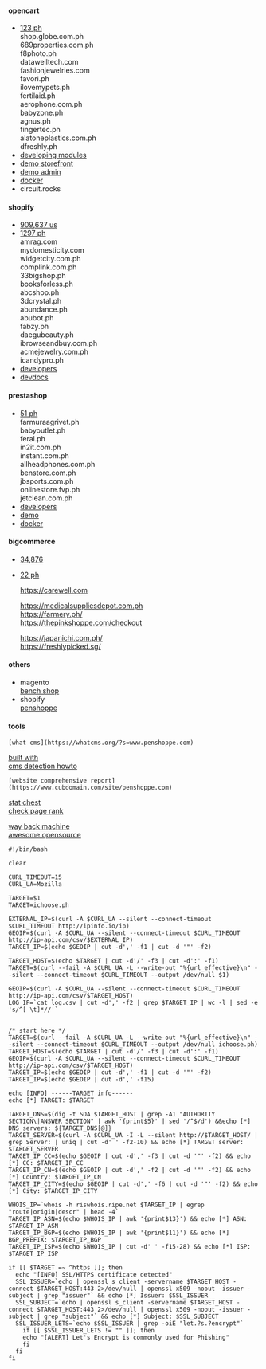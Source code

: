 #### opencart  
  - [123 ph](https://trends.builtwith.com/websitelist/OpenCart/Philippines)  
      shop.globe.com.ph  
      689properties.com.ph  
      f8photo.ph  
      datawelltech.com  
      fashionjewelries.com  
      favori.ph  
      ilovemypets.ph  
      fertilaid.ph  
      aerophone.com.ph  
      babyzone.ph  
      agnus.ph  
      fingertec.ph  
      alatoneplastics.com.ph  
      dfreshly.ph  
  - [developing modules](http://docs.opencart.com/en-gb/developer/module/)    
  - [demo storefront](https://demo.opencart.com/)  
  - [demo admin](https://demo.opencart.com/admin/)  
  - [docker](https://hub.docker.com/r/vimagick/opencart/)  
  - circuit.rocks   

#### shopify   
  - [909,637 us](https://trends.builtwith.com/shop/Shopify/United-States)  
  - [1297 ph](https://trends.builtwith.com/websitelist/Shopify/Philippines)  
      amrag.com  
      mydomesticity.com  
      widgetcity.com.ph  
      complink.com.ph  
      33bigshop.ph  
      booksforless.ph  
      abcshop.ph  
      3dcrystal.ph  
      abundance.ph  
      abubot.ph  
      fabzy.ph  
      daegubeauty.ph  
      ibrowseandbuy.com.ph  
      acmejewelry.com.ph  
      icandypro.ph  
  - [developers](https://shopify.dev/concepts/shopify-introduction)  
  - [devdocs](https://devdocs.prestashop.com/1.7/basics/introduction/)  

#### prestashop  
  - [51 ph](https://trends.builtwith.com/websitelist/PrestaShop/Philippines)  
      farmuraagrivet.ph  
      babyoutlet.ph  
      feral.ph  
      in2it.com.ph  
      instant.com.ph  
      allheadphones.com.ph  
      benstore.com.ph  
      jbsports.com.ph  
      onlinestore.fvp.ph  
      jetclean.com.ph  
  - [developers](https://www.prestashop.com/en/developers)  
  - [demo](https://demo.prestashop.com/#/en/front)  
  - [docker](https://github.com/yobasystems/alpine-prestashop)  

#### bigcommerce  
  - [34,876](https://trends.builtwith.com/shop/BigCommerce/United-States)  
  - [22 ph](https://trends.builtwith.com/websitelist/BigCommerce/Philippines)  
  
    https://carewell.com  

    https://medicalsuppliesdepot.com.ph  
    https://farmery.ph/  
    https://thepinkshoppe.com/checkout  

    https://japanichi.com.ph/  
    https://freshlypicked.sg/  
<!--
      crown.ph   
      kalmcosmetics.ph
      negosyonow.com
      tatsunoparts.com
      thepinkshoppe.com
      thingsremembered.com.ph
      toykingdom.ph

      iprints.ph  
      downtoearth.ph    
      aquasphereswim.com.ph  
      sakura.ph  
      eazyfashion.com  
      luckydollstore.com  
      danah.ph  

      **sg**
      babyorganix.com.sg    
      store.brewerkz.com   
      bonumlife.com.sg     
      beadsandnails.com    
      buybbcream.com    
      bscoffee.net    
      craftbeer.sg    
      cheeseshop.sg    
      creamhaus.sg    
      creativeideas.com.sg 
      naturaworks.com   
      kiancontract.com.sg 
      tank.com.sg     
      nordicexposure.com.sg 
      thelittlemarket.sg    
      thelearningtee.com    
      thejerseyshop.sg     
      thecostumebase.com    
      tmart.com.sg    
      trinketcove.com
-->

#### others  
  - magento  
      [bench shop](https://shop.bench.com.ph/)  
  - shopify  
      [penshoppe](https://www.penshoppe.com/)   

#### tools  
	[what cms](https://whatcms.org/?s=www.penshoppe.com)  
  [built with](https://builtwith.com/www.penshoppe.com)  
	[cms detection howto](https://whatcms.org/Content-Management-Systems)  

	[website comprehensive report](https://www.cubdomain.com/site/penshoppe.com)  
  [stat chest](https://www.statchest.com/penshoppe.com.html)  
  [check page rank](https://checkpagerank.net/check-page-rank.php)  

  [way back machine](https://web.archive.org/)  
  [awesome opensource](https://awesomeopensource.com/projects/whois)  


```
#!/bin/bash

clear

CURL_TIMEOUT=15 
CURL_UA=Mozilla 

TARGET=$1
TARGET=ichoose.ph

EXTERNAL_IP=$(curl -A $CURL_UA --silent --connect-timeout $CURL_TIMEOUT http://ipinfo.io/ip)
GEOIP=$(curl -A $CURL_UA --silent --connect-timeout $CURL_TIMEOUT http://ip-api.com/csv/$EXTERNAL_IP)
TARGET_IP=$(echo $GEOIP | cut -d',' -f1 | cut -d '"' -f2)

TARGET_HOST=$(echo $TARGET | cut -d'/' -f3 | cut -d':' -f1)
TARGET=$(curl --fail -A $CURL_UA -L --write-out "%{url_effective}\n" --silent --connect-timeout $CURL_TIMEOUT --output /dev/null $1)

GEOIP=$(curl -A $CURL_UA --silent --connect-timeout $CURL_TIMEOUT http://ip-api.com/csv/$TARGET_HOST)
LOG_IP=`cat log.csv | cut -d',' -f2 | grep $TARGET_IP | wc -l | sed -e 's/^[ \t]*//'`


/* start here */
TARGET=$(curl --fail -A $CURL_UA -L --write-out "%{url_effective}\n" --silent --connect-timeout $CURL_TIMEOUT --output /dev/null ichoose.ph)
TARGET_HOST=$(echo $TARGET | cut -d'/' -f3 | cut -d':' -f1)
GEOIP=$(curl -A $CURL_UA --silent --connect-timeout $CURL_TIMEOUT http://ip-api.com/csv/$TARGET_HOST)
TARGET_IP=$(echo $GEOIP | cut -d',' -f1 | cut -d '"' -f2)
TARGET_IP=$(echo $GEOIP | cut -d',' -f15)

echo [INFO] ------TARGET info------
echo [*] TARGET: $TARGET

TARGET_DNS=$(dig -t SOA $TARGET_HOST | grep -A1 "AUTHORITY SECTION\|ANSWER SECTION" | awk '{print$5}' | sed '/^$/d') &&echo [*] DNS servers: ${TARGET_DNS[@]}
TARGET_SERVER=$(curl -A $CURL_UA -I -L --silent http://$TARGET_HOST/ | grep Server: | uniq | cut -d' ' -f2-10) && echo [*] TARGET server: $TARGET_SERVER
TARGET_IP_CC=$(echo $GEOIP | cut -d',' -f3 | cut -d '"' -f2) && echo [*] CC: $TARGET_IP_CC
TARGET_IP_CN=$(echo $GEOIP | cut -d',' -f2 | cut -d '"' -f2) && echo [*] Country: $TARGET_IP_CN
TARGET_IP_CITY=$(echo $GEOIP | cut -d',' -f6 | cut -d '"' -f2) && echo [*] City: $TARGET_IP_CITY

WHOIS_IP=`whois -h riswhois.ripe.net $TARGET_IP | egrep "route|origin|descr" | head -4`
TARGET_IP_ASN=$(echo $WHOIS_IP | awk '{print$13}') && echo [*] ASN: $TARGET_IP_ASN
TARGET_IP_BGP=$(echo $WHOIS_IP | awk '{print$11}') && echo [*] BGP_PREFIX: $TARGET_IP_BGP
TARGET_IP_ISP=$(echo $WHOIS_IP | cut -d' ' -f15-28) && echo [*] ISP: $TARGET_IP_ISP

if [[ $TARGET =~ ^https ]]; then
  echo "[INFO] SSL/HTTPS certificate detected"
  SSL_ISSUER=`echo | openssl s_client -servername $TARGET_HOST -connect $TARGET_HOST:443 2>/dev/null | openssl x509 -noout -issuer -subject | grep "issuer"` && echo [*] Issuer: $SSL_ISSUER
  SSL_SUBJECT=`echo | openssl s_client -servername $TARGET_HOST -connect $TARGET_HOST:443 2>/dev/null | openssl x509 -noout -issuer -subject | grep "subject"` && echo [*] Subject: $SSL_SUBJECT
  SSL_ISSUER_LETS=`echo $SSL_ISSUER | grep -oiE "let.?s.?encrypt"`
    if [[ $SSL_ISSUER_LETS != "" ]]; then
    echo "[ALERT] Let's Encrypt is commonly used for Phishing"
    fi
  fi
fi

```


